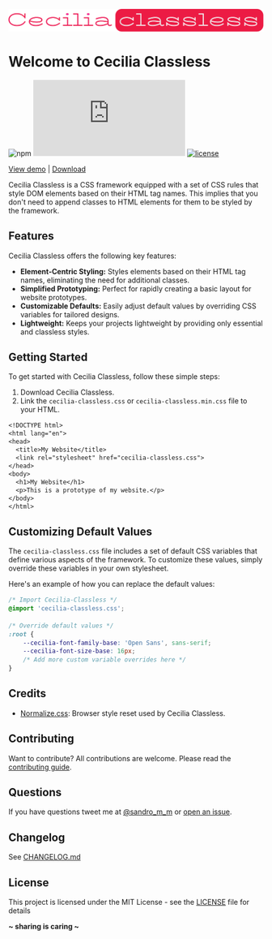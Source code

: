 ![Cecilia Classless](docs/assets/logo-cecilia-classless.svg)

# Welcome to Cecilia Classless

![npm](https://img.shields.io/npm/v/cecilia-classless?color=%230374B4)
![gzip size](https://img.badgesize.io/SandroMiguel/cecilia-classless/master/dist/cecilia-classless.min.css?compression=gzip&color=blue)
[![license](https://img.shields.io/badge/License-MIT-blue.svg?style=flat)](LICENSE)

[View demo](https://sandromiguel.github.io/cecilia-classless) | [Download](https://github.com/SandroMiguel/cecilia-classless/releases/latest)

Cecilia Classless is a CSS framework equipped with a set of CSS rules that style DOM elements based on their HTML tag names. This implies that you don't need to append classes to HTML elements for them to be styled by the framework.

## Features

Cecilia Classless offers the following key features:

-   **Element-Centric Styling:** Styles elements based on their HTML tag names, eliminating the need for additional classes.
-   **Simplified Prototyping:** Perfect for rapidly creating a basic layout for website prototypes.
-   **Customizable Defaults:** Easily adjust default values by overriding CSS variables for tailored designs.
-   **Lightweight:** Keeps your projects lightweight by providing only essential and classless styles.

## Getting Started

To get started with Cecilia Classless, follow these simple steps:

1. Download Cecilia Classless.
2. Link the `cecilia-classless.css` or `cecilia-classless.min.css` file to your HTML.

```
<!DOCTYPE html>
<html lang="en">
<head>
  <title>My Website</title>
  <link rel="stylesheet" href="cecilia-classless.css">
</head>
<body>
  <h1>My Website</h1>
  <p>This is a prototype of my website.</p>
</body>
</html>
```

## Customizing Default Values

The `cecilia-classless.css` file includes a set of default CSS variables that define various aspects of the framework. To customize these values, simply override these variables in your own stylesheet.

Here's an example of how you can replace the default values:

```css
/* Import Cecilia-Classless */
@import 'cecilia-classless.css';

/* Override default values */
:root {
    --cecilia-font-family-base: 'Open Sans', sans-serif;
    --cecilia-font-size-base: 16px;
    /* Add more custom variable overrides here */
}
```

## Credits

-   [Normalize.css](https://necolas.github.io/normalize.css/): Browser style reset used by Cecilia Classless.

## Contributing

Want to contribute? All contributions are welcome. Please read the [contributing guide](CONTRIBUTING.md).

## Questions

If you have questions tweet me at [@sandro_m_m](https://twitter.com/sandro_m_m) or [open an issue](../../issues/new).

## Changelog

See [CHANGELOG.md](CHANGELOG.md)

## License

This project is licensed under the MIT License - see the [LICENSE](LICENSE) file for details

**~ sharing is caring ~**

